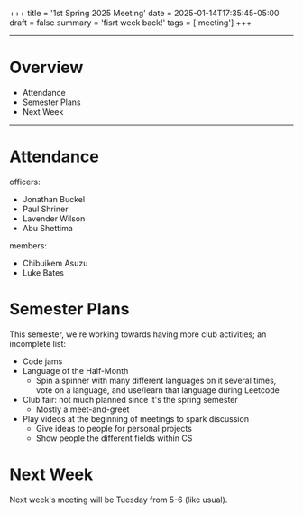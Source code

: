 +++
title = '1st Spring 2025 Meeting'
date = 2025-01-14T17:35:45-05:00
draft = false
summary = 'fisrt week back!'
tags = ['meeting']
+++

***
# Overview
- Attendance
- Semester Plans
- Next Week
***
# Attendance
officers: 

- Jonathan Buckel
- Paul Shriner
- Lavender Wilson
- Abu Shettima


members:

- Chibuikem Asuzu
- Luke Bates

# Semester Plans
This semester, we're working towards having more club activities; an incomplete list:
- Code jams
- Language of the Half-Month
	- Spin a spinner with many different languages on it several times, vote on a language, and use/learn that language during Leetcode
- Club fair: not much planned since it's the spring semester
	- Mostly a meet-and-greet
- Play videos at the beginning of meetings to spark discussion
	- Give ideas to people for personal projects
	- Show people the different fields within CS

# Next Week
Next week's meeting will be Tuesday from 5-6 (like usual). 